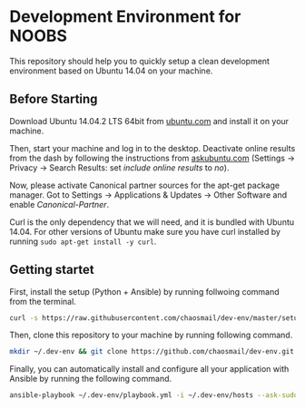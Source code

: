 # Development Environment for NOOBS

This repository should help you to quickly setup a clean development environment based on Ubuntu 14.04 on your machine.

## Before Starting

Download Ubuntu 14.04.2 LTS 64bit from [ubuntu.com](http://www.ubuntu.com/download/desktop) and install it on your machine.

Then, start your machine and log in to the desktop. Deactivate online results from the dash by following the instructions from [askubuntu.com](http://askubuntu.com/questions/192269/how-can-i-remove-amazon-search-results-from-the-dash-or-disable-the-feature) (Settings -> Privacy -> Search Results: set *include online results* to *no*).

Now, please activate Canonical partner sources for the apt-get package manager. Got to Settings -> Applications & Updates -> Other Software and enable *Canonical-Partner*.

Curl is the only dependency that we will need, and it is bundled with Ubuntu 14.04. For other versions of Ubuntu make sure you have curl installed by running ```sudo apt-get install -y curl```.

## Getting startet

First, install the setup (Python + Ansible) by running follwoing command from the terminal.

```bash
curl -s https://raw.githubusercontent.com/chaosmail/dev-env/master/setup.sh | bash /dev/stdin
```

Then, clone this repository to your machine by running following command.

```bash
mkdir ~/.dev-env && git clone https://github.com/chaosmail/dev-env.git ~/.dev-env
```

Finally, you can automatically install and configure all your application with Ansible by running the following command.

```bash
ansible-playbook ~/.dev-env/playbook.yml -i ~/.dev-env/hosts --ask-sudo-pass
```